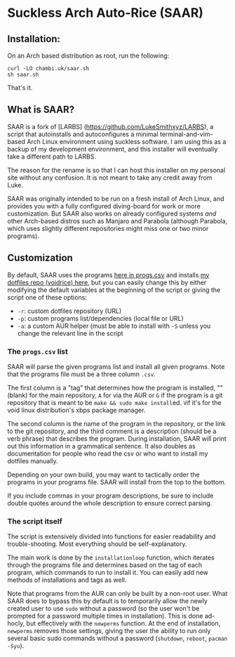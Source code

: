 # Suckless Arch Auto-Rice (SAAR)


## Installation:

On an Arch based distribution as root, run the following:

```
curl -LO chambi.uk/saar.sh
sh saar.sh
```

That's it.

## What is SAAR?

SAAR is a fork of [LARBS] (https://github.com/LukeSmithxyz/LARBS), 
a script that autoinstalls and autoconfigures a 
minimal terminal-and-vim-based Arch Linux environment 
using suckless software. I am using this as a backup 
of my development environment, and this installer 
will eventually take a different path to LARBS.

The reason for the rename is so that I can host this 
installer on my personal site without any confusion. It 
is not meant to take any credit away from Luke.

SAAR was originally intended to be run on a fresh install of Arch Linux, and
provides you with a fully configured diving-board for work or more
customization. But SAAR also works on already configured systems *and* other
Arch-based distros such as Manjaro and Parabola (although Parabola,
which uses slightly different repositories might miss one or two minor
programs).

## Customization

By default, SAAR uses the programs [here in progs.csv](progs.csv) and installs
[my dotfiles repo (voidrice) here](https://github.com/GeorgeChambi/voidrice),
but you can easily change this by either modifying the default variables at the
beginning of the script or giving the script one of these options:

- `-r`: custom dotfiles repository (URL)
- `-p`: custom programs list/dependencies (local file or URL)
- `-a`: a custom AUR helper (must be able to install with `-S` unless you
  change the relevant line in the script

### The `progs.csv` list

SAAR will parse the given programs list and install all given programs. Note
that the programs file must be a three column `.csv`.

The first column is a "tag" that determines how the program is installed, ""
(blank) for the main repository, `A` for via the AUR or `G` if the program is a
git repository that is meant to be `make && sudo make install`ed. `V`if it's for
the void linux distribution's xbps package manager.

The second column is the name of the program in the repository, or the link to
the git repository, and the third comment is a description (should be a verb
phrase) that describes the program. During installation, SAAR will print out
this information in a grammatical sentence. It also doubles as documentation
for people who read the csv or who want to install my dotfiles manually.

Depending on your own build, you may want to tactically order the programs in
your programs file. SAAR will install from the top to the bottom.

If you include commas in your program descriptions, be sure to include double
quotes around the whole description to ensure correct parsing.

### The script itself

The script is extensively divided into functions for easier readability and
trouble-shooting. Most everything should be self-explanatory.

The main work is done by the `installationloop` function, which iterates
through the programs file and determines based on the tag of each program,
which commands to run to install it. You can easily add new methods of
installations and tags as well.

Note that programs from the AUR can only be built by a non-root user. What
SAAR does to bypass this by default is to temporarily allow the newly created
user to use `sudo` without a password (so the user won't be prompted for a
password multiple times in installation). This is done ad-hocly, but
effectively with the `newperms` function. At the end of installation,
`newperms` removes those settings, giving the user the ability to run only
several basic sudo commands without a password (`shutdown`, `reboot`,
`pacman -Syu`).

